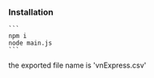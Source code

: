 ### Installation
    ```
    npm i
    node main.js 
    ```
the exported file name is 'vnExpress.csv'